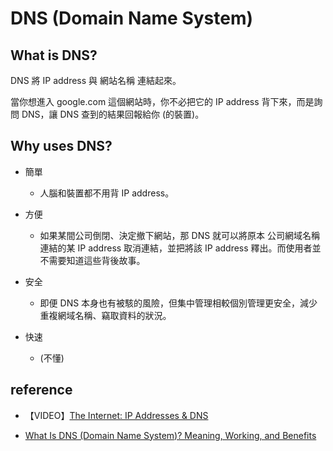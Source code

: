# DNS (Domain Name System)


## What is DNS?

DNS 將 IP address 與 網站名稱 連結起來。

當你想進入 google.com 這個網站時，你不必把它的 IP address 背下來，而是詢問 DNS，讓 DNS 查到的結果回報給你 (的裝置)。


## Why uses DNS?

* 簡單

    * 人腦和裝置都不用背 IP address。

* 方便

    * 如果某間公司倒閉、決定撤下網站，那 DNS 就可以將原本 公司網域名稱連結的某 IP address 取消連結，並把將該 IP address 釋出。而使用者並不需要知道這些背後故事。

* 安全
    
    * 即便 DNS 本身也有被駭的風險，但集中管理相較個別管理更安全，減少重複網域名稱、竊取資料的狀況。

* 快速

    * (不懂)


## reference

* 【VIDEO】[The Internet: IP Addresses & DNS](https://youtu.be/5o8CwafCxnU)

* [What Is DNS (Domain Name System)? Meaning, Working, and Benefits](https://www.spiceworks.com/tech/networking/articles/what-is-dns/)